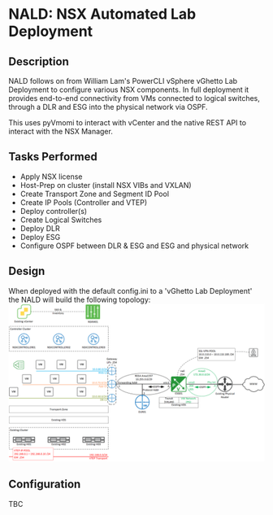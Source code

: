 # NALD: NSX Automated Lab Deployment

## Description

NALD follows on from William Lam's PowerCLI vSphere vGhetto Lab Deployment to configure various NSX components. In full deployment it provides end-to-end connectivity from VMs connected to logical switches, through a DLR and ESG into the physical network via OSPF.

This uses pyVmomi to interact with vCenter and the native REST API to interact with the NSX Manager. 

## Tasks Performed

* Apply NSX license
* Host-Prep on cluster (install NSX VIBs and VXLAN)
* Create Transport Zone and Segment ID Pool
* Create IP Pools (Controller and VTEP)
* Deploy controller(s)
* Create Logical Switches
* Deploy DLR
* Deploy ESG
* Configure OSPF between DLR & ESG and ESG and physical network

## Design

When deployed with the default config.ini to a 'vGhetto Lab Deployment' the NALD will build the following topology:
![Design](/design.png?raw=true)

## Configuration

TBC